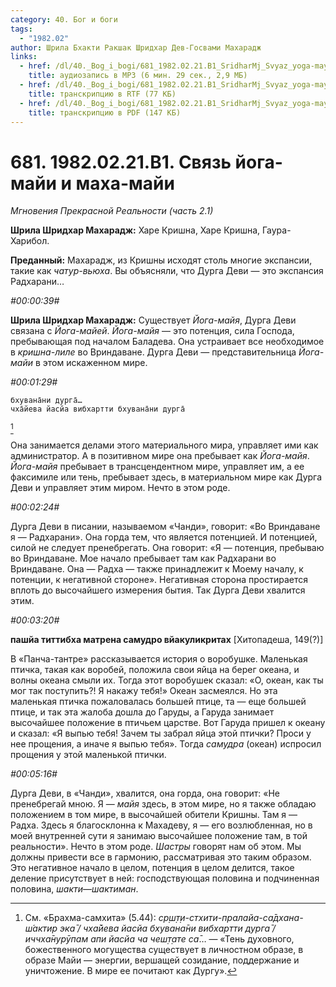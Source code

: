 ```yaml
---
category: 40. Бог и боги
tags:
  - "1982.02"
author: Шрила Бхакти Ракшак Шридхар Дев-Госвами Махарадж
links:
  - href: /dl/40._Bog_i_bogi/681_1982.02.21.B1_SridharMj_Svyaz_yoga-mayi_i_maha-mayi.mp3
    title: аудиозапись в MP3 (6 мин. 29 сек., 2,9 МБ)
  - href: /dl/40._Bog_i_bogi/681_1982.02.21.B1_SridharMj_Svyaz_yoga-mayi_i_maha-mayi.rtf
    title: транскрипцию в RTF (77 КБ)
  - href: /dl/40._Bog_i_bogi/681_1982.02.21.B1_SridharMj_Svyaz_yoga-mayi_i_maha-mayi.pdf
    title: транскрипцию в PDF (147 КБ)
---
```


# 681. 1982.02.21.B1. Связь йога-майи и маха-майи

*Мгновения Прекрасной Реальности (часть 2.1)*

**Шрила Шридхар Махарадж:** Харе Кришна, Харе Кришна, Гаура-Харибол.

**Преданный:** Махарадж, из Кришны исходят столь многие экспансии, такие как *чатур-вьюха*. Вы объясняли, что Дурга Деви — это экспансия Радхарани…

*#00:00:39#*

**Шрила Шридхар Махарадж:** Существует *Йога-майя*, Дурга Деви связана с *Йога-майей*. *Йога-майя* — это потенция, сила Господа, пребывающая под началом Баладева. Она устраивает все необходимое в *кришна-лиле* во Вриндаване. Дурга Деви — представительница *Йога-майи* в этом искаженном мире.

*#00:01:29#*

    бхувана̄ни дурга̄…
    чха̄йева йасйа вибхартти бхувана̄ни дурга̄
[^_ftn1]

Она занимается делами этого материального мира, управляет ими как администратор. А в позитивном мире она пребывает как *Йога-майя*. *Йога-майя* пребывает в трансцендентном мире, управляет им, а ее факсимиле или тень, пребывает здесь, в материальном мире как Дурга Деви и управляет этим миром. Нечто в этом роде.

*#00:02:24#*

Дурга Деви в писании, называемом «Чанди», говорит: «Во Вриндаване я — Радхарани». Она горда тем, что является потенцией. И потенцией, силой не следует пренебрегать. Она говорит: «Я — потенция, пребываю во Вриндаване. Мое начало пребывает там как Радхарани во Вриндаване. Она — Радха — также принадлежит к Моему началу, к потенции, к негативной стороне». Негативная сторона простирается вплоть до высочайшего измерения бытия. Так Дурга Деви хвалится этим.

*#00:03:20#*

**пашйа титтибха матрена самудро вйакуликритах** [Хитопадеша, 149(?)]

В «Панча-тантре» рассказывается история о воробушке. Маленькая птичка, такая как воробей, положила свои яйца на берег океана, и волны океана смыли их. Тогда этот воробушек сказал: «О, океан, как ты мог так поступить?! Я накажу тебя!» Океан засмеялся. Но эта маленькая птичка пожаловалась большей птице, та — еще большей птице, и так эта жалоба дошла до Гаруды, а Гаруда занимает высочайшее положение в птичьем царстве. Вот Гаруда пришел к океану и сказал: «Я выпью тебя! Зачем ты забрал яйца этой птички? Проси у нее прощения, а иначе я выпью тебя». Тогда *самудра* (океан) испросил прощения у этой маленькой птички.

*#00:05:16#*

Дурга Деви, в «Чанди», хвалится, она горда, она говорит: «Не пренебрегай мною. Я — *майя* здесь, в этом мире, но я также обладаю положением в том мире, в высочайшей обители Кришны. Там я — Радха. Здесь я благосклонна к Махадеву, я — его возлюбленная, но в моей внутренней сути я занимаю высочайшее положение там, в той реальности». Нечто в этом роде. *Шастры* говорят нам об этом. Мы должны привести все в гармонию, рассматривая это таким образом. Это негативное начало в целом, потенция в целом делится, такое деление присутствует в ней: господствующая половина и подчиненная половина, *шакти*—*шактиман*.



[^_ftn1]: См. «Брахма-самхита» (5.44): *ср̣ш̣т̣и-стхити-пралайа-са̄дхана-ш́актир эка̄ / чха̄йева йасйа бхувана̄ни вибхартти дурга̄ / иччха̄нурӯпам апи йасйа ча чеш̣т̣ате са̄*… — «Тень духовного, божественного могущества существует в личностном образе, в образе Майи — энергии, вершащей созидание, поддержание и уничтожение. В мире ее почитают как Дургу».

